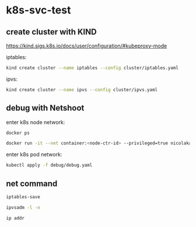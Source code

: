 # k8s-svc-test

## create cluster with KIND

https://kind.sigs.k8s.io/docs/user/configuration/#kubeproxy-mode

iptables:

```sh
kind create cluster --name iptables --config cluster/iptables.yaml
```

ipvs:
```sh
kind create cluster --name ipvs --config cluster/ipvs.yaml
```

## debug with Netshoot

enter k8s node network:
```sh
docker ps

docker run -it --net container:<node-ctr-id> --privileged=true nicolaka/netshoot
```

enter k8s pod network:
```sh
kubectl apply -f debug/debug.yaml
```

## net command

```sh
iptables-save

ipvsadm -l -n

ip addr
```
